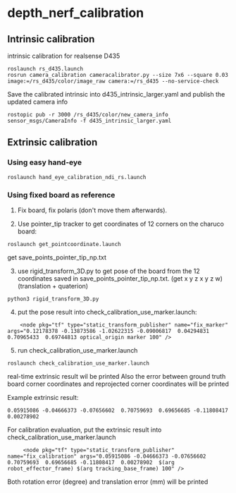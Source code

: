 # depth_nerf_calibration

## Intrinsic calibration
intrinsic calibration for realsense D435
~~~
roslaunch rs_d435.launch
rosrun camera_calibration cameracalibrator.py --size 7x6 --square 0.03 image:=/rs_d435/color/image_raw camera:=/rs_d435 --no-service-check
~~~
Save the calibrated intrinsic into d435_intrinsic_larger.yaml and publish the updated camera info
~~~
rostopic pub -r 3000 /rs_d435/color/new_camera_info sensor_msgs/CameraInfo -f d435_intrinsic_larger.yaml
~~~

## Extrinsic calibration

### Using easy hand-eye
~~~
roslaunch hand_eye_calibration_ndi_rs.launch
~~~

### Using fixed board as reference

1. Fix board, fix polaris (don't move them afterwards).

3. Use pointer_tip tracker to get coordinates of 12 corners on the charuco board:
~~~
roslaunch get_pointcoordinate.launch
~~~
get save_points_pointer_tip_np.txt

3. use rigid_transform_3D.py to get pose of the board from the 12 coordinates saved in save_points_pointer_tip_np.txt. (get x y z x y z w)(translation + quaterion)
~~~
python3 rigid_transform_3D.py
~~~

4. put the pose result into check_calibration_use_marker.launch:
~~~
    <node pkg="tf" type="static_transform_publisher" name="fix_marker" args="0.12178378 -0.13873586 -1.02622315 -0.09006817  0.04294831  0.70965433  0.69744813 optical_origin marker 100" />
~~~

5. run check_calibration_use_marker.launch
~~~
roslaunch check_calibration_use_marker.launch
~~~
real-time extrinsic result wil be printed
Also the error between ground truth board corner coordinates and reprojected corner coordinates will be printed

Example extrinsic result:
~~~
0.05915086 -0.04666373 -0.07656602  0.70759693  0.69656685 -0.11808417  0.00278902
~~~
For calibration evaluation, put the extrinsic result into check_calibration_use_marker.launch
~~~
     <node pkg="tf" type="static_transform_publisher" name="fix_calibration" args="0.05915086 -0.04666373 -0.07656602  0.70759693  0.69656685 -0.11808417  0.00278902  $(arg robot_effector_frame) $(arg tracking_base_frame) 100" />
~~~
Both rotation error (degree) and translation error (mm) will be printed

